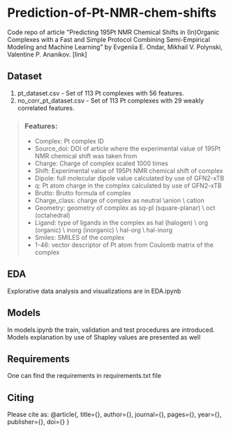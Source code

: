 # Prediction-of-Pt-NMR-chem-shifts
Code repo of article "Predicting 195Pt NMR Chemical Shifts in (In)Organic Complexes with a Fast and Simple Protocol Combining Semi-Empirical Modeling and Machine Learning" by Evgeniia E. Ondar, Mikhail V. Polynski, Valentine P. Ananikov. [link]

## Dataset
1. pt_dataset.csv - Set of 113 Pt complexes with 56 features. 
2. no_corr_pt_dataset.csv - Set of 113 Pt complexes with 29 weakly correlated features. 
>### Features: 
>- Complex: Pt complex ID
>- Source_doi: DOI of article where the experimental value of 195Pt NMR chemical shift was taken from
>- Charge: Charge of complex scaled 1000 times
>- Shift: Experimental value of 195Pt NMR chemical shift of complex
>- Dipole: full molecular dipole value calculated by use of GFN2-xTB
>- q: Pt atom charge in the complex calculated by use of GFN2-xTB
>- Brutto: Brutto formula of complex
>- Charge_class: charge of complex as neutral \anion \ cation
>- Geometry: geometry of complex as sq-pl (square-planar) \ oct (octahedral)
>- Ligand: type of ligands in the complex as hal (halogen) \ org (organic) \ inorg (inorganic) \ hal-org \ hal-inorg
>- Smiles: SMILES of the complex
>- 1-46: vector descriptor of Pt atom from Coulomb matrix of the complex

## EDA
Explorative data analysis and visualizations are in EDA.ipynb

## Models
In models.ipynb the train, validation and test procedures are introduced. Models explanation by use of Shapley values are presented as well

## Requirements
One can find the requirements in requirements.txt file

## Citing
Please cite as:
@article{,
  title={},
  author={},
  journal={},
  pages={},
  year={},
  publisher={},
  doi={}
}

